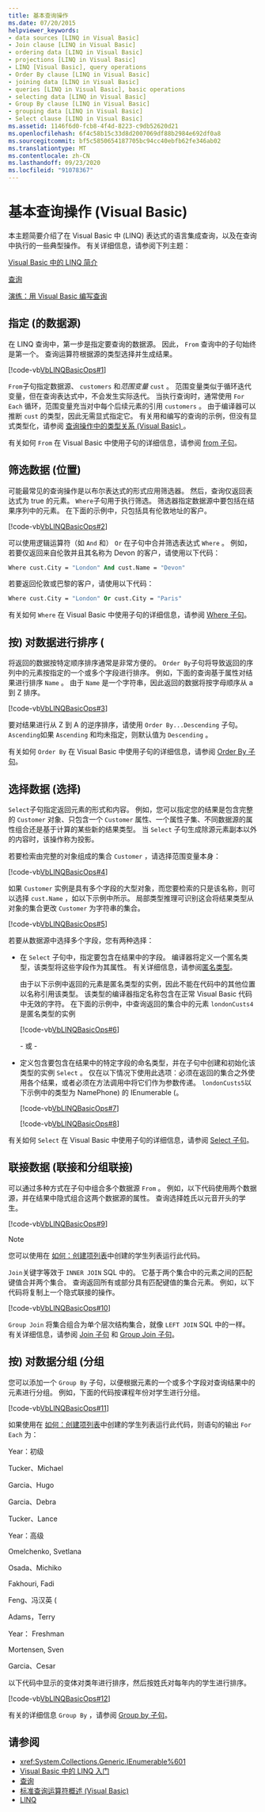 ```yaml
---
title: 基本查询操作
ms.date: 07/20/2015
helpviewer_keywords:
- data sources [LINQ in Visual Basic]
- Join clause [LINQ in Visual Basic]
- ordering data [LINQ in Visual Basic]
- projections [LINQ in Visual Basic]
- LINQ [Visual Basic], query operations
- Order By clause [LINQ in Visual Basic]
- joining data [LINQ in Visual Basic]
- queries [LINQ in Visual Basic], basic operations
- selecting data [LINQ in Visual Basic]
- Group By clause [LINQ in Visual Basic]
- grouping data [LINQ in Visual Basic]
- Select clause [LINQ in Visual Basic]
ms.assetid: 1146f6d0-fcb8-4f4d-8223-c9db52620d21
ms.openlocfilehash: 6f4c58b15c33d8d2007069df88b2984e692df0a8
ms.sourcegitcommit: bf5c5850654187705bc94cc40ebfb62fe346ab02
ms.translationtype: MT
ms.contentlocale: zh-CN
ms.lasthandoff: 09/23/2020
ms.locfileid: "91078367"
---
```

# <a name="basic-query-operations-visual-basic"></a>基本查询操作 (Visual Basic)

本主题简要介绍了在 Visual Basic 中 (LINQ) 表达式的语言集成查询，以及在查询中执行的一些典型操作。 有关详细信息，请参阅下列主题：  
  
 [Visual Basic 中的 LINQ 简介](../../language-features/linq/introduction-to-linq.md)  
  
 [查询](../../../language-reference/queries/index.md)  
  
 [演练：用 Visual Basic 编写查询](walkthrough-writing-queries.md)  
  
## <a name="specifying-the-data-source-from"></a>指定 (的数据源)   

 在 LINQ 查询中，第一步是指定要查询的数据源。 因此， `From` 查询中的子句始终是第一个。 查询运算符根据源的类型选择并生成结果。  
  
 [!code-vb[VbLINQBasicOps#1](~/samples/snippets/visualbasic/VS_Snippets_VBCSharp/VbLINQBasicOps/VB/Class1.vb#1)]  
  
 `From`子句指定数据源、 `customers` 和*范围变量* `cust` 。 范围变量类似于循环迭代变量，但在查询表达式中，不会发生实际迭代。 当执行查询时，通常使用 `For Each` 循环，范围变量充当对中每个后续元素的引用 `customers` 。 由于编译器可以推断 `cust` 的类型，因此无需显式指定它。 有关用和编写的查询的示例，但没有显式类型化，请参阅 [查询操作中的类型关系 (Visual Basic) ](type-relationships-in-query-operations.md)。  
  
 有关如何 `From` 在 Visual Basic 中使用子句的详细信息，请参阅 [from 子句](../../../language-reference/queries/from-clause.md)。  
  
## <a name="filtering-data-where"></a>筛选数据 (位置)   

 可能最常见的查询操作是以布尔表达式的形式应用筛选器。 然后，查询仅返回表达式为 true 的元素。 `Where`子句用于执行筛选。 筛选器指定数据源中要包括在结果序列中的元素。 在下面的示例中，只包括具有伦敦地址的客户。  
  
 [!code-vb[VbLINQBasicOps#2](~/samples/snippets/visualbasic/VS_Snippets_VBCSharp/VbLINQBasicOps/VB/Class1.vb#2)]  
  
 可以使用逻辑运算符（如 `And` 和） `Or` 在子句中合并筛选表达式 `Where` 。 例如，若要仅返回来自伦敦并且其名称为 Devon 的客户，请使用以下代码：  
  
```vb  
Where cust.City = "London" And cust.Name = "Devon"
```  
  
 若要返回伦敦或巴黎的客户，请使用以下代码：  
  
```vb  
Where cust.City = "London" Or cust.City = "Paris"
```  
  
 有关如何 `Where` 在 Visual Basic 中使用子句的详细信息，请参阅 [Where 子句](../../../language-reference/queries/where-clause.md)。  
  
## <a name="ordering-data-order-by"></a>按) 对数据进行排序 (  

 将返回的数据按特定顺序排序通常是非常方便的。 `Order By`子句将导致返回的序列中的元素按指定的一个或多个字段进行排序。 例如，下面的查询基于属性对结果进行排序 `Name` 。 由于 `Name` 是一个字符串，因此返回的数据将按字母顺序从 a 到 Z 排序。  
  
 [!code-vb[VbLINQBasicOps#3](~/samples/snippets/visualbasic/VS_Snippets_VBCSharp/VbLINQBasicOps/VB/Class1.vb#3)]  
  
 要对结果进行从 Z 到 A 的逆序排序，请使用 `Order By...Descending` 子句。 `Ascending`如果 `Ascending` 和均未指定，则默认值为 `Descending` 。  
  
 有关如何 `Order By` 在 Visual Basic 中使用子句的详细信息，请参阅 [Order By 子句](../../../language-reference/queries/order-by-clause.md)。  
  
## <a name="selecting-data-select"></a>选择数据 (选择)   

 `Select`子句指定返回元素的形式和内容。 例如，您可以指定您的结果是包含完整的 `Customer` 对象、只包含一个 `Customer` 属性、一个属性子集、不同数据源的属性组合还是基于计算的某些新的结果类型。 当 `Select` 子句生成除源元素副本以外的内容时，该操作称为投影。  
  
 若要检索由完整的对象组成的集合 `Customer` ，请选择范围变量本身：  
  
 [!code-vb[VbLINQBasicOps#4](~/samples/snippets/visualbasic/VS_Snippets_VBCSharp/VbLINQBasicOps/VB/Class1.vb#4)]  
  
 如果 `Customer` 实例是具有多个字段的大型对象，而您要检索的只是该名称，则可以选择 `cust.Name` ，如以下示例中所示。 局部类型推理可识别这会将结果类型从对象的集合更改 `Customer` 为字符串的集合。  
  
 [!code-vb[VbLINQBasicOps#5](~/samples/snippets/visualbasic/VS_Snippets_VBCSharp/VbLINQBasicOps/VB/Class1.vb#5)]  
  
 若要从数据源中选择多个字段，您有两种选择：  
  
- 在 `Select` 子句中，指定要包含在结果中的字段。 编译器将定义一个匿名类型，该类型将这些字段作为其属性。 有关详细信息，请参阅[匿名类型](../../language-features/objects-and-classes/anonymous-types.md)。  
  
     由于以下示例中返回的元素是匿名类型的实例，因此不能在代码中的其他位置以名称引用该类型。 该类型的编译器指定名称包含在正常 Visual Basic 代码中无效的字符。 在下面的示例中，中查询返回的集合中的元素 `londonCusts4` 是匿名类型的实例  
  
     [!code-vb[VbLINQBasicOps#6](~/samples/snippets/visualbasic/VS_Snippets_VBCSharp/VbLINQBasicOps/VB/Class1.vb#6)]  
  
     \- 或 -  
  
- 定义包含要包含在结果中的特定字段的命名类型，并在子句中创建和初始化该类型的实例 `Select` 。 仅在以下情况下使用此选项：必须在返回的集合之外使用各个结果，或者必须在方法调用中将它们作为参数传递。 `londonCusts5`以下示例中的类型为 NamePhone) 的 IEnumerable (。  
  
     [!code-vb[VbLINQBasicOps#7](~/samples/snippets/visualbasic/VS_Snippets_VBCSharp/VbLINQBasicOps/VB/Class1.vb#7)]  
  
     [!code-vb[VbLINQBasicOps#8](~/samples/snippets/visualbasic/VS_Snippets_VBCSharp/VbLINQBasicOps/VB/Class1.vb#8)]  
  
 有关如何 `Select` 在 Visual Basic 中使用子句的详细信息，请参阅 [Select 子句](../../../language-reference/queries/select-clause.md)。  
  
## <a name="joining-data-join-and-group-join"></a>联接数据 (联接和分组联接)   

 可以通过多种方式在子句中组合多个数据源 `From` 。 例如，以下代码使用两个数据源，并在结果中隐式组合这两个数据源的属性。 查询选择姓氏以元音开头的学生。  
  
 [!code-vb[VbLINQBasicOps#9](~/samples/snippets/visualbasic/VS_Snippets_VBCSharp/VbLINQBasicOps/VB/Class1.vb#9)]  
  
> [!NOTE]
> 您可以使用在 [如何：创建项列表](how-to-create-a-list-of-items.md)中创建的学生列表运行此代码。  
  
 `Join`关键字等效于 `INNER JOIN` SQL 中的。 它基于两个集合中的元素之间的匹配键值合并两个集合。 查询返回所有或部分具有匹配键值的集合元素。 例如，以下代码将复制上一个隐式联接的操作。  
  
 [!code-vb[VbLINQBasicOps#10](~/samples/snippets/visualbasic/VS_Snippets_VBCSharp/VbLINQBasicOps/VB/Class1.vb#10)]  
  
 `Group Join` 将集合组合为单个层次结构集合，就像 `LEFT JOIN` SQL 中的一样。 有关详细信息，请参阅 [Join 子句](../../../language-reference/queries/join-clause.md) 和 [Group Join 子句](../../../language-reference/queries/group-join-clause.md)。  
  
## <a name="grouping-data-group-by"></a>按) 对数据分组 (分组  

 您可以添加一个 `Group By` 子句，以便根据元素的一个或多个字段对查询结果中的元素进行分组。 例如，下面的代码按课程年份对学生进行分组。  
  
 [!code-vb[VbLINQBasicOps#11](~/samples/snippets/visualbasic/VS_Snippets_VBCSharp/VbLINQBasicOps/VB/Class1.vb#11)]  
  
 如果使用在 [如何：创建项列表](how-to-create-a-list-of-items.md)中创建的学生列表运行此代码，则语句的输出 `For Each` 为：  
  
 Year：初级  
  
 Tucker、Michael  
  
 Garcia、Hugo  
  
 Garcia、Debra  
  
 Tucker、Lance  
  
 Year：高级  
  
 Omelchenko, Svetlana  
  
 Osada、Michiko  
  
 Fakhouri, Fadi  
  
 Feng、冯汉英 (  
  
 Adams，Terry  
  
 Year： Freshman  
  
 Mortensen, Sven  
  
 Garcia、Cesar  
  
 以下代码中显示的变体对类年进行排序，然后按姓氏对每年内的学生进行排序。  
  
 [!code-vb[VbLINQBasicOps#12](~/samples/snippets/visualbasic/VS_Snippets_VBCSharp/VbLINQBasicOps/VB/Class1.vb#12)]  
  
 有关的详细信息 `Group By` ，请参阅 [Group by 子句](../../../language-reference/queries/group-by-clause.md)。  
  
## <a name="see-also"></a>请参阅

- <xref:System.Collections.Generic.IEnumerable%601>
- [Visual Basic 中的 LINQ 入门](getting-started-with-linq.md)
- [查询](../../../language-reference/queries/index.md)
- [标准查询运算符概述 (Visual Basic)](standard-query-operators-overview.md)
- [LINQ](../../language-features/linq/index.md)
